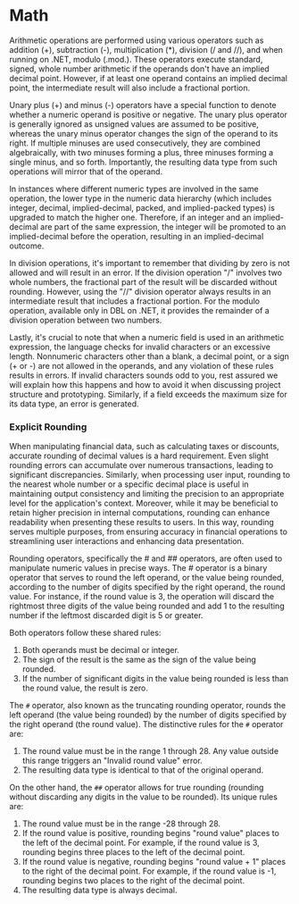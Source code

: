 # Math

Arithmetic operations are performed using various operators such as addition (+), subtraction (-), multiplication (*), division (/ and //), and when running on .NET, modulo (.mod.). These operators execute standard, signed, whole number arithmetic if the operands don't have an implied decimal point. However, if at least one operand contains an implied decimal point, the intermediate result will also include a fractional portion.

Unary plus (+) and minus (-) operators have a special function to denote whether a numeric operand is positive or negative. The unary plus operator is generally ignored as unsigned values are assumed to be positive, whereas the unary minus operator changes the sign of the operand to its right. If multiple minuses are used consecutively, they are combined algebraically, with two minuses forming a plus, three minuses forming a single minus, and so forth. Importantly, the resulting data type from such operations will mirror that of the operand.

In instances where different numeric types are involved in the same operation, the lower type in the numeric data hierarchy (which includes integer, decimal, implied-decimal, packed, and implied-packed types) is upgraded to match the higher one. Therefore, if an integer and an implied-decimal are part of the same expression, the integer will be promoted to an implied-decimal before the operation, resulting in an implied-decimal outcome.

In division operations, it's important to remember that dividing by zero is not allowed and will result in an error. If the division operation "/" involves two whole numbers, the fractional part of the result will be discarded without rounding. However, using the "//" division operator always results in an intermediate result that includes a fractional portion. For the modulo operation, available only in DBL on .NET, it provides the remainder of a division operation between two numbers.

Lastly, it's crucial to note that when a numeric field is used in an arithmetic expression, the language checks for invalid characters or an excessive length. Nonnumeric characters other than a blank, a decimal point, or a sign (+ or -) are not allowed in the operands, and any violation of these rules results in errors. If invalid characters sounds odd to you, rest assured we will explain how this happens and how to avoid it when discussing project structure and prototyping. Similarly, if a field exceeds the maximum size for its data type, an error is generated.

### Explicit Rounding
When manipulating financial data, such as calculating taxes or discounts, accurate rounding of decimal values is a hard requirement. Even slight rounding errors can accumulate over numerous transactions, leading to significant discrepancies. Similarly, when processing user input, rounding to the nearest whole number or a specific decimal place is useful in maintaining output consistency and limiting the precision to an appropriate level for the application's context. Moreover, while it may be beneficial to retain higher precision in internal computations, rounding can enhance readability when presenting these results to users. In this way, rounding serves multiple purposes, from ensuring accuracy in financial operations to streamlining user interactions and enhancing data presentation.

Rounding operators, specifically the # and ## operators, are often used to manipulate numeric values in precise ways. The # operator is a binary operator that serves to round the left operand, or the value being rounded, according to the number of digits specified by the right operand, the round value. For instance, if the round value is 3, the operation will discard the rightmost three digits of the value being rounded and add 1 to the resulting number if the leftmost discarded digit is 5 or greater.

Both operators follow these shared rules:

1.  Both operands must be decimal or integer.
2.  The sign of the result is the same as the sign of the value being rounded.
3.  If the number of significant digits in the value being rounded is less than the round value, the result is zero.

The `#` operator, also known as the truncating rounding operator, rounds the left operand (the value being rounded) by the number of digits specified by the right operand (the round value). The distinctive rules for the `#` operator are:

1.  The round value must be in the range 1 through 28. Any value outside this range triggers an "Invalid round value" error.
2.  The resulting data type is identical to that of the original operand.

On the other hand, the `##` operator allows for true rounding (rounding without discarding any digits in the value to be rounded). Its unique rules are:

1.  The round value must be in the range -28 through 28.
2.  If the round value is positive, rounding begins "round value" places to the left of the decimal point. For example, if the round value is 3, rounding begins three places to the left of the decimal point.
3.  If the round value is negative, rounding begins "round value + 1" places to the right of the decimal point. For example, if the round value is -1, rounding begins two places to the right of the decimal point.
4.  The resulting data type is always decimal.

